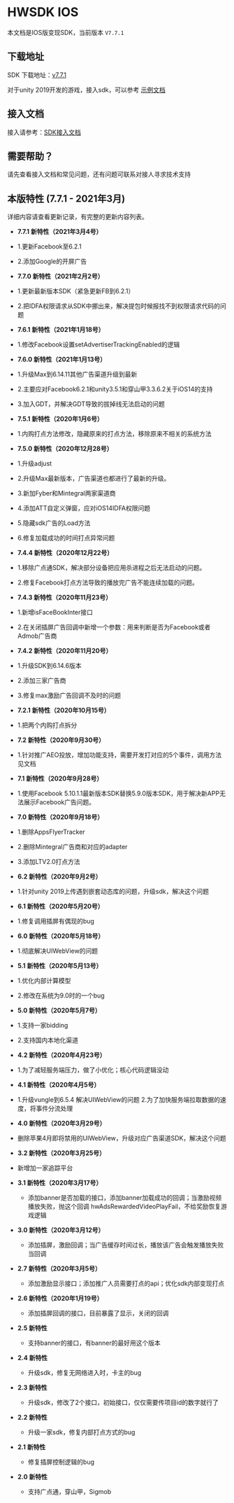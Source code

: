 # HWSDK IOS 

本文档是IOS版变现SDK，当前版本 `V7.7.1`

## 下载地址

SDK 下载地址：[v7.7.1](https://github.com/artwl/hwsdk_ios/releases/tag/V7.7.1)

对于unity 2019开发的游戏，接入sdk，可以参考
[示例文档](https://github.com/artwl/hwsdk_ios/blob/master/doc/Unity%202019%E6%8E%A5%E5%85%A5iOS%20SDK%E6%AD%A5%E9%AA%A4.docx)

## 接入文档

接入请参考：[SDK接入文档](https://github.com/artwl/hwsdk_ios/wiki/HwSDK-V7.6%E6%8E%A5%E5%85%A5%E6%96%87%E6%A1%A3)

## 需要帮助？

请先查看接入文档和常见问题，还有问题可联系对接人寻求技术支持

## 本版特性 (7.7.1 - 2021年3月)

详细内容请查看更新记录，有完整的更新内容列表。
- **7.7.1 新特性（2021年3月4号）**
 - 1.更新Facebook至6.2.1
 - 2.添加Google的开屏广告
- **7.7.0 新特性（2021年2月2号）**
 - 1.更新最新版本SDK（紧急更新FB到6.2.1）
 - 2.把IDFA权限请求从SDK中挪出来，解决提包时候报找不到权限请求代码的问题
- **7.6.1 新特性（2021年1月18号）**
 - 1.修改Facebook设置setAdvertiserTrackingEnabled的逻辑
 
- **7.6.0 新特性（2021年1月13号）**
 - 1.升级Max到6.14.11其他广告渠道升级到最新
 - 2.主要应对Facebook6.2.1和unity3.5.1和穿山甲3.3.6.2关于iOS14的支持
 - 3.加入GDT，并解决GDT导致的拔掉线无法启动的问题
 
 - **7.5.1 新特性（2020年1月6号）**
 - 1.内购打点方法修改，隐藏原来的打点方法，移除原来不相关的系统方法

- **7.5.0 新特性（2020年12月28号）**
 - 1.升级adjust
 - 2.升级Max最新版本，广告渠道也都进行了最新的升级。
 - 3.新加Fyber和Mintegral两家渠道商
 - 4.添加ATT自定义弹窗，应对iOS14IDFA权限问题
 - 5.隐藏sdk广告的Load方法
 - 6.修复加载成功的时间打点异常问题

- **7.4.4 新特性（2020年12月22号）**
 - 1.移除广点通SDK，解决部分设备把应用杀进程之后无法启动的问题。
 - 2.修复Facebook打点方法导致的播放完广告不能连续加载的问题。

- **7.4.3 新特性（2020年11月23号）**
 - 1.新增isFaceBookInter接口
 - 2.在关闭插屏广告回调中新增一个参数：用来判断是否为Facebook或者Admob广告商

- **7.4.2 新特性（2020年11月20号）**
 - 1.升级SDK到6.14.6版本
 - 2.添加三家广告商
 - 3.修复max激励广告回调不及时的问题

- **7.2.1 新特性（2020年10月15号）**
 - 1.把两个内购打点拆分
 
- **7.2 新特性（2020年9月30号）**
 - 1.针对推广AEO投放，增加功能支持，需要开发打对应的5个事件，调用方法见文档

- **7.1 新特性（2020年9月28号）**
 - 1.使用Facebook 5.10.1.1最新版本SDK替换5.9.0版本SDK，用于解决新APP无法展示Facebook广告问题。
 
- **7.0 新特性（2020年9月18号）**
 - 1.删除AppsFlyerTracker
 - 2.删除Mintegral广告商和对应的adapter
 - 3.添加LTV2.0打点方法
 
- **6.2 新特性（2020年9月2号）**
 - 1.针对unity 2019上传遇到嵌套动态库的问题，升级sdk，解决这个问题
 
- **6.1 新特性（2020年5月20号）**
 - 1.修复调用插屏有偶现的bug
 
- **6.0 新特性（2020年5月18号）**
 - 1.彻底解决UIWebView的问题
 
- **5.1 新特性（2020年5月13号）**
 - 1.优化内部计算模型
 - 2.修改在系统为9.0时的一个bug
 
- **5.0 新特性（2020年5月7号）**
 - 1.支持一家bidding
 - 2.支持国内本地化渠道

- **4.2 新特性（2020年4月23号）**
 - 1.为了减轻服务端压力，做了小优化；核心代码逻辑没动

- **4.1 新特性（2020年4月5号）**
 - 1.升级vungle到6.5.4 解决UIWebView的问题
   2.为了加快服务端拉取数据的速度，将事件分流处理
 
- **4.0 新特性（2020年3月29号）**
 - 删除苹果4月即将禁用的UIWebView，升级对应广告渠道SDK，解决这个问题
 
- **3.2 新特性（2020年3月25号）**
 - 新增加一家追踪平台
  
- **3.1 新特性（2020年3月17号）**
  - 添加banner是否加载的接口，添加banner加载成功的回调；当激励视频播放失败，抛这个回调 hwAdsRewardedVideoPlayFail，不给奖励恢复游戏逻辑
  
- **3.0 新特性（2020年3月12号）**
  - 添加插屏，激励回调；当广告缓存时间过长，播放该广告会触发播放失败当回调

- **2.7 新特性（2020年3月5号）**
  - 添加激励显示接口；添加推广人员需要打点的api；优化sdk内部变现打点

- **2.6 新特性（2020年1月19号）**
  - 添加插屏回调的接口，目前暴露了显示，关闭的回调

- **2.5 新特性**
  - 支持banner的接口，有banner的最好用这个版本

- **2.4 新特性**
  - 升级sdk，修复无网络进入时，卡主的bug

- **2.3 新特性**
  - 升级sdk，修改了2个接口，初始接口，仅仅需要传项目id的数字就行了

- **2.2 新特性**
  - 升级一家sdk，修复内部打点方式的bug

- **2.1 新特性**
  - 修复插屏控制逻辑的bug

- **2.0 新特性**
  - 支持广点通，穿山甲，Sigmob
